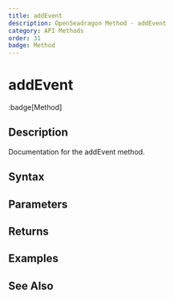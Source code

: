 ```yaml
---
title: addEvent
description: OpenSeadragon Method - addEvent
category: API Methods
order: 31
badge: Method
---
```


# addEvent

:badge[Method]

## Description

Documentation for the addEvent method.

## Syntax

## Parameters

## Returns

## Examples

## See Also
